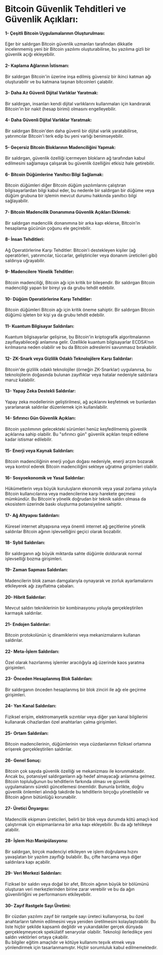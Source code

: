 <h1>Bitcoin Güvenlik Tehditleri ve Güvenlik Açıkları:</h1>

<h4>1- Çeşitli Bitcoin Uygulamalarının Oluşturulması:</h4> Eğer bir saldırgan Bitcoin güvenlik uzmanları tarafından dikkatle incelenmemiş yeni bir Bitcoin yazılımı oluşturabilirse, bu yazılıma gizli bir güvenlik açığı ekleyebilir.

<h4>2- Kaplama Ağlarının İstismarı:</h4> Bir saldırgan Bitcoin'in üzerine inşa edilmiş güvensiz bir ikinci katman ağı oluşturabilir ve bu katmana taşınan bitcoinleri çalabilir.

<h4>3- Daha Az Güvenli Dijital Varlıklar Yaratmak:</h4> Bir saldırgan, insanları kendi dijital varlıklarını kullanmaları için kandırarak Bitcoin'in bir nakit (hesap birimi) olmasını engelleyebilir.

<h4>4- Daha Güvenli Dijital Varlıklar Yaratmak:</h4> Bir saldırgan Bitcoin'den daha güvenli bir dijital varlık yaratabilirse, yatırımcılar Bitcoin'i terk edip bu yeni varlığı benimseyebilir.

<h4>5- Geçersiz Bitcoin Bloklarının Madenciliğini Yapmak:</h4> Bir saldırgan, güvenlik özelliği içermeyen blokların ağ tarafından kabul edilmesini sağlamaya çalışarak bu güvenlik özelliğini etkisiz hale getirebilir.

<h4>6- Bitcoin Düğümlerine Yanıltıcı Bilgi Sağlamak:</h4> Bitcoin düğümleri diğer Bitcoin düğüm yazılımlarını çalıştıran bilgisayarlardan bilgi kabul eder, bu nedenle bir saldırgan bir düğüme veya düğüm grubuna bir işlemin mevcut durumu hakkında yanıltıcı bilgi sağlayabilir.

<h4>7- Bitcoin Madencilik Donanımına Güvenlik Açıkları Eklemek:</h4> Bir saldırgan madencilik donanımına bir arka kapı eklerse, Bitcoin'in hesaplama gücünün çoğunu ele geçirebilir.

<h4>8- İnsan Tehditleri:</h4> Ağ Operatörlerine Karşı Tehditler: Bitcoin'i destekleyen kişiler (ağ operatörleri, yatırımcılar, tüccarlar, geliştiriciler veya donanım üreticileri gibi) saldırıya uğrayabilir.

<h4>9- Madencilere Yönelik Tehditler:</h4> Bitcoin madenciliği, Bitcoin ağı için kritik bir bileşendir. Bir saldırgan Bitcoin madenciliği yapan bir bireyi ya da grubu tehdit edebilir.

<h4>10- Düğüm Operatörlerine Karşı Tehditler:</h4> Bitcoin düğümleri Bitcoin ağı için kritik öneme sahiptir. Bir saldırgan Bitcoin düğümü işleten bir kişi ya da grubu tehdit edebilir.

<h4>11- Kuantum Bilgisayar Saldırıları:</h4> Kuantum bilgisayarlar gelişirse, bu Bitcoin'in kriptografik algoritmalarının zayıflayabileceği anlamına gelir. Özellikle kuantum bilgisayarlar ECDSA'nın kırılmasına neden olabilir ve bu da Bitcoin adreslerini savunmasız bırakabilir.

<h4>12- ZK-Snark veya Gizlilik Odaklı Teknolojilere Karşı Saldırılar:</h4> Bitcoin'de gizlilik odaklı teknolojiler (örneğin ZK-Snarklar) uygulanırsa, bu teknolojilerin doğasında bulunan zayıflıklar veya hatalar nedeniyle saldırılara maruz kalabilir.

<h4>13- Yapay Zeka Destekli Saldırılar:</h4> Yapay zeka modellerinin geliştirilmesi, ağ açıklarını keşfetmek ve bunlardan yararlanarak saldırılar düzenlemek için kullanılabilir.

<h4>14- Sıfırıncı Gün Güvenlik Açıkları:</h4> Bitcoin yazılımının gelecekteki sürümleri henüz keşfedilmemiş güvenlik açıklarına sahip olabilir. Bu "sıfırıncı gün" güvenlik açıkları tespit edilene kadar istismar edilebilir.

<h4>15- Enerji veya Kaynak Saldırıları:</h4> Bitcoin madenciliğinin enerji yoğun doğası nedeniyle, enerji arzını bozarak veya kontrol ederek Bitcoin madenciliğini sekteye uğratma girişimleri olabilir.

<h4>16- Sosyoekonomik ve Yasal Saldırılar:</h4> Hükümetlerin veya büyük kuruluşların ekonomik veya yasal zorlama yoluyla Bitcoin kullanıcılarına veya madencilerine karşı harekete geçmesi mümkündür. Bu Bitcoin'e yönelik doğrudan bir teknik saldırı olmasa da ekosistem üzerinde baskı oluşturma potansiyeline sahiptir.

<h4>17- Ağ Altyapısı Saldırıları:</h4> Küresel internet altyapısına veya önemli internet ağ geçitlerine yönelik saldırılar Bitcoin ağının işlevselliğini geçici olarak bozabilir.

<h4>18- Sybil Saldırıları:</h4> Bir saldırganın ağı büyük miktarda sahte düğümle doldurarak normal işlevselliği bozma girişimleri.

<h4>19- Zaman Sapması Saldırıları:</h4> Madencilerin blok zaman damgalarıyla oynayarak ve zorluk ayarlamalarını etkileyerek ağı zayıflatma çabaları.

<h4>20- Hibrit Saldırılar:</h4> Mevcut saldırı tekniklerinin bir kombinasyonu yoluyla gerçekleştirilen karmaşık saldırılar.

<h4>21- Endojen Saldırılar:</h4> Bitcoin protokolünün iç dinamiklerini veya mekanizmalarını kullanan saldırılar.

<h4>22- Meta-İşlem Saldırıları:</h4> Özel olarak hazırlanmış işlemler aracılığıyla ağ üzerinde kaos yaratma girişimleri.

<h4>23- Önceden Hesaplanmış Blok Saldırıları:</h4> Bir saldırganın önceden hesaplanmış bir blok zinciri ile ağı ele geçirme girişimleri.

<h4>24- Yan Kanal Saldırıları:</h4> Fiziksel erişim, elektromanyetik sızıntılar veya diğer yan kanal bilgilerini kullanarak cihazlardan özel anahtarları çalma girişimleri.
<h4>25- Ortam Saldırıları:</h4> Bitcoin madencilerinin, düğümlerinin veya cüzdanlarının fiziksel ortamına erişerek gerçekleştirilen saldırılar.

<h4>26- Genel Sonuç:</h4> Bitcoin çok sayıda güvenlik özelliği ve mekanizması ile korunmaktadır. Ancak bu, potansiyel saldırganların ağı hedef almayacağı anlamına gelmez. Bitcoin topluluğunun bu tehditlerin farkında olması ve güvenlik uygulamalarını sürekli güncellemesi önemlidir. Bununla birlikte, doğru güvenlik önlemleri alındığı takdirde bu tehditlerin birçoğu yönetilebilir ve Bitcoin ağının bütünlüğü korunabilir.<h4>27- Üretici Önyargısı:</h4> Madencilik ekipmanı üreticileri, belirli bir blok veya durumda kötü amaçlı kod çalıştırmak için ekipmanlarına bir arka kapı ekleyebilir. Bu da ağı tehlikeye atabilir.<h4>28- İşlem Hızı Manipülasyonu:</h4> Bir saldırgan, birçok madenciyi etkileyen ve işlem doğrulama hızını yavaşlatan bir yazılım zayıflığı bulabilir. Bu, çifte harcama veya diğer saldırılara kapı açabilir.

<h4>29- Veri Merkezi Saldırıları:</h4> Fiziksel bir saldırı veya doğal bir afet, Bitcoin ağının büyük bir bölümünü oluşturan veri merkezlerinden birine zarar verebilir ve bu da ağın güvenilirliğini ve performansını etkileyebilir.

<h4>30- Zayıf Rastgele Sayı Üretimi:</h4> Bir cüzdan yazılımı zayıf bir rastgele sayı üreteci kullanıyorsa, bu özel anahtarların tahmin edilmesini veya yeniden üretilmesini kolaylaştırabilir.
Bu liste hiçbir şekilde kapsamlı değildir ve yukarıdakiler gerçek dünyada gerçekleşmeyecek spekülatif senaryolar olabilir. Teknoloji ilerledikçe yeni saldırı vektörleri ortaya çıkabilir.
<br>
Bu bilgiler eğitim amaçlıdır ve kötüye kullanımı teşvik etmek veya yönlendirmek için tasarlanmamıştır. Hiçbir sorumluluk kabul edilmemektedir.
